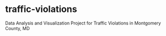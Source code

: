 # traffic-violations
Data Analysis and Visualization Project for Traffic Violations in Montgomery County, MD
